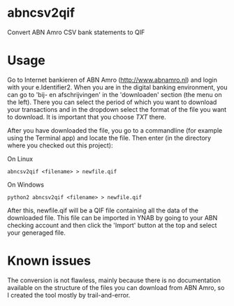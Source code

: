 abncsv2qif
==========

Convert ABN Amro CSV bank statements to QIF

Usage
=====

Go to Internet bankieren of ABN Amro (http://www.abnamro.nl) and login with your e.Identifier2. When you are in the digital banking environment, you can go to 'bij- en afschrijvingen' in the 'downloaden' section (the menu on the left). There you can select the period of which you want to download your transactions and in the dropdown select the format of the file you want to download. It is important that you choose _TXT_ there.

After you have downloaded the file, you go to a commandline (for example using the Terminal app) and locate the file. Then enter (in the directory where you checked out this project):
  
  On Linux
    
    abncsv2qif <filename> > newfile.qif
    
  On Windows
    
    python2 abncsv2qif <filename> > newfile.qif

After this, newfile.qif will be a QIF file containing all the data of the downloaded file. This file can be imported in YNAB by going to your ABN checking account and then click the 'Import' button at the top and select your generaged file.

Known issues
============

The conversion is not flawless, mainly because there is no documentation available on the structure of the files you can download from ABN Amro, so I created the tool mostly by trail-and-error. 

